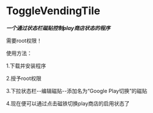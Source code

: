 # ToggleVendingTile

***一个通过状态栏磁贴控制play商店状态的程序***

需要root权限！

使用方法：

1.下载并安装程序

2.授予root权限

3.下拉状态栏--编辑磁贴--添加名为“Google Play切换”的磁贴

4.现在便可以通过点击磁铁切换play商店的启用状态了
